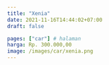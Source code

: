 ```yaml
---
title: "Xenia"
date: 2021-11-16T14:44:02+07:00
draft: false

pages: ["car"] # halaman 
harga: Rp. 300.000,00
image: /images/car/xenia.png
---
```


